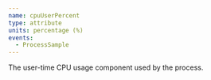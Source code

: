 ```yaml
---
name: cpuUserPercent
type: attribute
units: percentage (%)
events:
  - ProcessSample
---
```


The user-time CPU usage component used by the process.